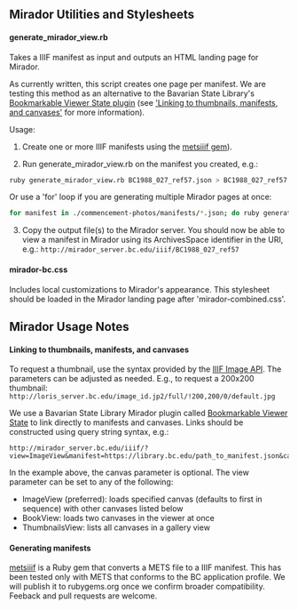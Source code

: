 ## Mirador Utilities and Stylesheets
#### generate_mirador_view.rb
Takes a IIIF manifest as input and outputs an HTML landing page for Mirador.

As currently written, this script creates one page per manifest. We are testing 
this method as an alternative to the Bavarian State Library's 
[Bookmarkable Viewer State plugin](https://github.com/dbmdz/mirador-plugins#bookmarkable-viewer-state) 
(see ['Linking to thumbnails, manifests, and canvases'](#linking-to-thumbnails-manifests-and-canvases)
for more information).

Usage:

1. Create one or more IIIF manifests using the [metsiiif gem](https://github.com/BCLibraries/mets-to-iiif)).

2. Run generate_mirador_view.rb on the manifest you created, e.g.:

```bash
ruby generate_mirador_view.rb BC1988_027_ref57.json > BC1988_027_ref57
```

Or use a 'for' loop if you are generating multiple Mirador pages at once:

```bash
for manifest in ./commencement-photos/manifests/*.json; do ruby generate_mirador_view.rb $manifest > `basename $manifest .json`; done
```

3. Copy the output file(s) to the Mirador server. You should now be able to view 
a manifest in Mirador using its ArchivesSpace identifier in the URI, e.g.: 
`http://mirador_server.bc.edu/iiif/BC1988_027_ref57`

#### mirador-bc.css
Includes local customizations to Mirador's appearance. This stylesheet should be 
loaded in the Mirador landing page after 'mirador-combined.css'. 

## Mirador Usage Notes
#### Linking to thumbnails, manifests, and canvases
To request a thumbnail, use the syntax provided by the [IIIF Image API](http://iiif.io/api/image/2.1/#image-request-uri-syntax). 
The parameters can be adjusted as needed. E.g., to request a 200x200 thumbnail: 
`http://loris_server.bc.edu/image_id.jp2/full/!200,200/0/default.jpg`

We use a Bavarian State Library Mirador plugin called [Bookmarkable Viewer State](https://github.com/dbmdz/mirador-plugins#bookmarkable-viewer-state) 
to link directly to manifests and canvases. Links should be constructed using query 
string syntax, e.g.: 

```
http://mirador_server.bc.edu/iiif/?view=ImageView&manifest=https://library.bc.edu/path_to_manifest.json&canvas=http://loris_server.bc.edu/canvas_id/page_id
```

In the example above, the canvas parameter is optional. The view parameter can be 
set to any of the following:

* ImageView (preferred): loads specified canvas (defaults to first in sequence) 
with other canvases listed below 
* BookView: loads two canvases in the viewer at once
* ThumbnailsView: lists all canvases in a gallery view

#### Generating manifests
[metsiiif](https://github.com/BCLibraries/mets-to-iiif) is a Ruby gem that converts 
a METS file to a IIIF manifest. This has been tested only with METS that conforms 
to the BC application profile. We will publish it to rubygems.org once we confirm 
broader compatibility. Feeback and pull requests are welcome.
